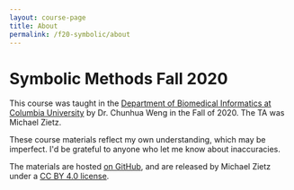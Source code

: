 ```yaml
---
layout: course-page
title: About
permalink: /f20-symbolic/about
---
```


# Symbolic Methods Fall 2020

This course was taught in the [Department of Biomedical Informatics at Columbia University](https://www.dbmi.columbia.edu/) by Dr. Chunhua Weng in the Fall of 2020.
The TA was Michael Zietz.

These course materials reflect my own understanding, which may be imperfect.
I'd be grateful to anyone who let me know about inaccuracies.

The materials are hosted [on GitHub](https://github.com/zietzm/course-notes), and are released by Michael Zietz under a [CC BY 4.0 license](http://creativecommons.org/licenses/by/4.0/).
